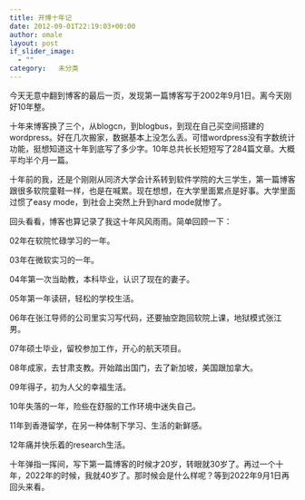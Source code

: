 ```yaml
---
title: 开博十年记
date: 2012-09-01T22:19:03+00:00
author: omale
layout: post
if_slider_image:
  - ""
category:   未分类  
---
```

今天无意中翻到博客的最后一页，发现第一篇博客写于2002年9月1日。离今天刚好10年整。

十年来博客换了三个，从blogcn，到blogbus，到现在自己买空间搭建的wordpress。好在几次搬家，数据基本上没怎么丢。可惜wordpress没有字数统计功能，挺想知道这十年到底写了多少字。10年总共长长短短写了284篇文章。大概平均半个月一篇。

十年前的我，还是个刚刚从同济大学会计系转到软件学院的大三学生，第一篇博客跟很多软院童鞋一样，也是在喊累。现在想想，在大学里面累点是好事。大学里面过惯了easy mode，到社会上突然上升到hard mode就惨了。

回头看看，博客也算记录了我这十年风风雨雨。简单回顾一下：

02年在软院忙碌学习的一年。

03年在微软实习的一年。

04年第一次当助教，本科毕业，认识了现在的妻子。

05年第一年读研，轻松的学校生活。

06年在张江导师的公司里实习写代码，还要抽空跑回软院上课，地狱模式张江男。

07年硕士毕业，留校参加工作，开心的航天项目。

08年成家，去甘肃支教。开始踏出国门，去了新加坡，美国跟加拿大。

09年得子，初为人父的幸福生活。

10年失落的一年，险些在舒服的工作环境中迷失自己。

11年到香港留学，在另一种体制下学习、生活的新鲜感。

12年痛并快乐着的research生活。

 

十年弹指一挥间，写下第一篇博客的时候才20岁，转眼就30岁了。再过一个十年，2022年的时候，我就40岁了。那时候会是什么样呢？等到2022年9月1日再回头来看。

 